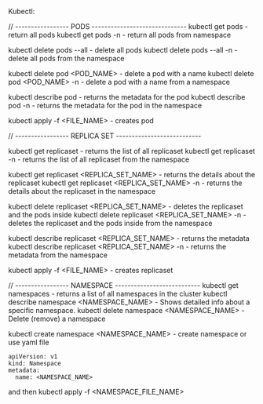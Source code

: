 Kubectl:

// ----------------- PODS ------------------------------
kubectl get pods - return all pods
kubectl get pods -n <NAMESPACE> - return all pods from namespace

kubectl delete pods --all - delete all pods
kubectl delete pods --all -n <NAMESPACE> - delete all pods from the namespace

kubectl delete pod <POD_NAME> - delete a pod with a name
kubectl delete pod <POD_NAME> -n <NAMESPACE> - delete a pod with a name from a namespace

kubectl describe pod <NAMESPACE> - returns the metadata for the pod
kubectl describe pod <NAMESPACE> -n <NAMESPACE> - returns the metadata for the pod in the namespace

kubectl apply -f <FILE_NAME> - creates pod

// ----------------- REPLICA SET ---------------------------

kubectl get replicaset - returns the list of all replicaset
kubectl get replicaset -n <NAMESPACE> - returns the list of all replicaset from the namespace

kubectl get replicaset <REPLICA_SET_NAME> - returns the details about the replicaset
kubectl get replicaset <REPLICA_SET_NAME> -n <NAMESPACE> - returns the details about the replicaset in the namespace

kubectl delete replicaset <REPLICA_SET_NAME> - deletes the replicaset and the pods inside
kubectl delete replicaset <REPLICA_SET_NAME> -n <NAMESPACE> - deletes the replicaset and the pods inside from the namespace

kubectl describe replicaset <REPLICA_SET_NAME> - returns the metadata
kubectl describe replicaset <REPLICA_SET_NAME> -n <NAMESPACE> - returns the metadata from the namespace

kubectl apply -f <FILE_NAME> - creates replicaset

// ----------------- NAMESPACE ---------------------------
kubectl get namespaces - returns a list of all namespaces in the cluster
kubectl describe namespace <NAMESPACE_NAME> - Shows detailed info about a specific namespace.
kubectl delete namespace <NAMESPACE_NAME> - Delete (remove) a namespace

kubectl create namespace <NAMESPACE_NAME> - create namespace
or use yaml file

```
apiVersion: v1
kind: Namespace
metadata:
  name: <NAMESPACE_NAME>
```

and then
kubectl apply -f <NAMESPACE_FILE_NAME>
